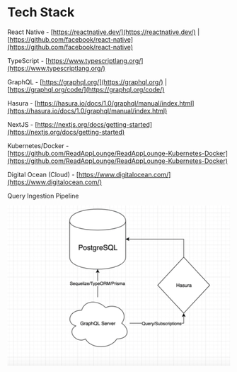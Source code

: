 # Tech Stack

React Native - [https://reactnative.dev/](https://reactnative.dev/) | [https://github.com/facebook/react-native](https://github.com/facebook/react-native)

TypeScript - [https://www.typescriptlang.org/](https://www.typescriptlang.org/)

GraphQL - [https://graphql.org/](https://graphql.org/) | [https://graphql.org/code/](https://graphql.org/code/)

Hasura -  [https://hasura.io/docs/1.0/graphql/manual/index.html](https://hasura.io/docs/1.0/graphql/manual/index.html)

NextJS - [https://nextjs.org/docs/getting-started](https://nextjs.org/docs/getting-started)

Kubernetes/Docker - [https://github.com/ReadAppLounge/ReadAppLounge-Kubernetes-Docker](https://github.com/ReadAppLounge/ReadAppLounge-Kubernetes-Docker)

Digital Ocean (Cloud) - [https://www.digitalocean.com/](https://www.digitalocean.com/)

Query Ingestion Pipeline

![Tech%20Stack/query-ingestion.png](Tech%20Stack/query-ingestion.png)